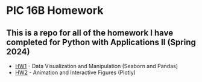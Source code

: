 # PIC 16B Homework

## This is a repo for all of the homework I have completed for Python with Applications II (Spring 2024) 

- [HW1](HW1.ipynb) - Data Visualization and Manipulation (Seaborn and Pandas)
- [HW2](HW2.ipynb) - Animation and Interactive Figures (Plotly) 
